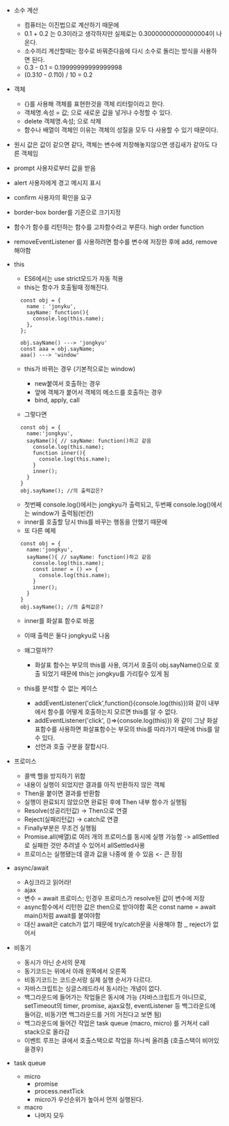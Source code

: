 - 소수 계산

  - 컴퓨터는 이진법으로 계산하기 때문에
  - 0.1 + 0.2 는 0.3이라고 생각하지만 실제로는 0.30000000000000004이 나온다.
  - 소수끼리 계산할때는 정수로 바꿔준다음에 다시 소수로 돌리는 방식을 사용하면 된다.
  - 0.3 - 0.1 = 0.19999999999999998
  - (0.3*10 - 0.1*10) / 10 = 0.2

- 객체

  - {}를 사용해 객체를 표현한것을 객체 리터럴이라고 한다.
  - 객체명.속성 = 값; 으로 새로운 값을 넣거나 수정할 수 있다.
  - delete 객체명.속성; 으로 삭제
  - 함수나 배열이 객체인 이유는 객체의 성질을 모두 다 사용할 수 있기 때문이다.

- 원시 값은 값이 같으면 같다, 객체는 변수에 저장해놓지않으면 생김새가 같아도 다른 객체임

- prompt 사용자로부터 값을 받음
- alert 사용자에게 경고 메시지 표시
- confirm 사용자의 확인을 요구

- border-box border를 기준으로 크기지정
- 함수가 함수를 리턴하는 함수를 고차함수라고 부른다. high order function
- removeEventListener 를 사용하려면 함수를 변수에 저장한 후에 add, remove해야함

- this

  - ES6에서는 use strict모드가 자동 적용
  - this는 함수가 호출될때 정해진다.

  ```
    const obj = {
      name : 'jonyku',
      sayName: function(){
        console.log(this.name);
      },
    };

    obj.sayName() ---> 'jongkyu'
    const aaa = obj.sayName;
    aaa() ---> 'window'
  ```

  - this가 바뀌는 경우 (기본적으로는 window)

    - new붙여서 호출하는 경우
    - 앞에 객체가 붙어서 객체의 메소드를 호출하는 경우
    - bind, apply, call

  - 그렇다면

  ```
    const obj = {
      name:'jongkyu',
      sayName(){ // sayName: function()하고 같음
        console.log(this.name);
        function inner(){
          console.log(this.name);
        }
        inner();
      }
    }
    obj.sayName(); //의 출력값은?
  ```

  - 첫번째 console.log()에서는 jongkyu가 출력되고, 두번째 console.log()에서는 window가 출력됨(빈칸)
  - inner를 호출할 당시 this를 바꾸는 행동을 안했기 때문에
  - 또 다른 예제

  ```
    const obj = {
      name:'jongkyu',
      sayName(){ // sayName: function()하고 같음
        console.log(this.name);
        const inner = () => {
          console.log(this.name);
        }
        inner();
      }
    }
    obj.sayName(); //의 출력값은?
  ```

  - inner를 화살표 함수로 바꿈
  - 이때 출력은 둘다 jongkyu로 나옴
  - 왜그럴까??

    - 화살표 함수는 부모의 this를 사용, 여기서 호출이 obj.sayName()으로 호출 되었기 때문에 this는 jongkyu를 가리킬수 있게 됨

  - this를 분석할 수 없는 케이스
    - addEventListener('click',function(){console.log(this)})와 같이 내부에서 함수를 어떻게 호출하는지 모르면 this를 알 수 없다.
    - addEventListener('click', ()=>{console.log(this)}) 와 같이 그냥 화살표함수를 사용하면 화살표함수는 부모의 this를 따라가기 때문에 this를 알 수 있다.
    - 선언과 호출 구분을 잘합시다.

- 프로미스

  - 콜백 헬을 방지하기 위함
  - 내용이 실행이 되었지만 결과를 아직 반환하지 않은 객체
  - Then을 붙이면 결과를 반환함
  - 실행이 완료되지 않았으면 완료된 후에 Then 내부 함수가 실행됨
  - Resolve(성공리턴값) -> Then으로 연결
  - Reject(실패리턴값) -> catch로 연결
  - Finally부분은 무조건 실행됨
  - Promise.all(배열)로 여러 개의 프로미스를 동시에 실행 가능함 -> allSettled로 실패한 것만 추려낼 수 있어서 allSettled사용
  - 프로미스는 실행됐는데 결과 값을 나중에 쓸 수 있음 <- 큰 장점

- async/await

  - A싱크라고 읽어라!
  - ajax
  - 변수 = await 프로미스; 인경우 프로미스가 resolve된 값이 변수에 저장
  - async함수에서 리턴한 값은 then으로 받아야함 혹은 const name = await main()처럼 await를 붙여야함
  - 대신 await은 catch가 없기 때문에 try/catch문을 사용해야 함 ,, reject가 없어서

- 비동기

  - 동시가 아닌 순서의 문제
  - 동기코드는 위에서 아래 왼쪽에서 오른쪽
  - 비동기코드는 코드순서랑 실제 실행 순서가 다르다.
  - 자바스크립트는 싱글스레드라서 동시라는 개념이 없다.
  - 백그라운드에 들어가는 작업들은 동시에 가능 (자바스크립트가 아니므로, setTimeout의 timer, promise, ajax요청, eventListener 등 백그라운드에 들어감, 비동기면 백그라운드를 거의 거친다고 보면 됨)
  - 백그라운드에 들어간 작업은 task queue (macro, micro) 를 거쳐서 call stack으로 올라감
  - 이벤트 루프는 큐에서 호출스택으로 작업을 하나씩 올려줌 (호출스택이 비어있을경우)

- task queue
  - micro
    - promise
    - process.nextTick
    - micro가 우선순위가 높아서 먼저 실행된다.
  - macro
    - 나머지 모두
